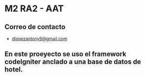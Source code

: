 # M2 RA2 - AAT

## Correo de contacto 
 - dlopezantony9@gmail.com
## En este proeyecto se uso el framework codeIgniter anclado a una base de datos de hotel.
